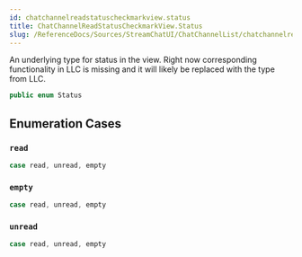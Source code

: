 ```yaml
---
id: chatchannelreadstatuscheckmarkview.status 
title: ChatChannelReadStatusCheckmarkView.Status
slug: /ReferenceDocs/Sources/StreamChatUI/ChatChannelList/chatchannelreadstatuscheckmarkview.status
---
```


An underlying type for status in the view.
Right now corresponding functionality in LLC is missing and it will likely be replaced with the type from LLC.

``` swift
public enum Status 
```

## Enumeration Cases

### `read`

``` swift
case read, unread, empty
```

### `empty`

``` swift
case read, unread, empty
```

### `unread`

``` swift
case read, unread, empty
```
